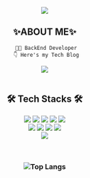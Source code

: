 <p align="center">
<!--   <img src="https://capsule-render.vercel.app/api?type=waving&color=FFE08C&height=300&section=header&text=Dahee Kim&fontSize=70" />  -->
 <img src="https://capsule-render.vercel.app/api?type=waving&color=FFE400&height=300&section=header&text=Dahee Kim&fontSize=70" />
<!--  <img width="100%" Height="350" src="https://user-images.githubusercontent.com/109140708/179472217-272e0612-e8f4-4630-a892-23298574492a.jpg"/>-->
</p>





<!--
<p align="center">
  <img src="https://capsule-render.vercel.app/api?type=waving&color=FFE08C&height=300&section=header&text=Dahee Kim&fontSize=70" />
</p>
**dahee-05/dahee-05** is a ✨ _special_ ✨ repository because its `README.md` (this file) appears on your GitHub profile.

Here are some ideas to get you started:

- 🔭 I’m currently working on ...
- 🌱 I’m currently learning ...
- 👯 I’m looking to collaborate on ...
- 🤔 I’m looking for help with ...
- 💬 Ask me about ...
- 📫 How to reach me: ...
- 😄 Pronouns: ...
- ⚡ Fun fact: ... 👋
<h3>Hi, I'm dahee Kim👋</h3>
-->
  <div align="center">
    <h2>✨ABOUT ME✨</h2>

     👩‍💻 BackEnd Developer
     👇 Here's my Tech Blog
 </div>
 
   <p align="center"><a href="https://dadada-h.tistory.com/"><img 
    src="https://img.shields.io/badge/Tech Blog-FF9800?style=flat-square&logo=Bloglovin&logoColor=white&link=https://dadada-h.tistory.com/"/></a> 
  <br><br>

  <div align="center">
    <h2>🛠️ Tech Stacks 🛠️</h2>
  </div>
<p align="center">
  <img src="https://img.shields.io/badge/html5-E34F26?style=for-the-badge&logo=html5&logoColor=white">
  <img src="https://img.shields.io/badge/css3-1572B6?style=for-the-badge&logo=css3&logoColor=white">
  <img src="https://img.shields.io/badge/JAVASCRIPT-F7DF1E?style=for-the-badge&logo=JAVASCRIPT&logoColor=black">
  <img src="https://img.shields.io/badge/BOOTSTRAP-7952B3?style=for-the-badge&logo=BOOTSTRAP&logoColor=white">
  <img src="https://img.shields.io/badge/jquery-0769AD?style=for-the-badge&logo=jquery&logoColor=white">
  <br>

  <img src="https://img.shields.io/badge/java-007396?style=for-the-badge&logo=java&logoColor=white">
  <img src="https://img.shields.io/badge/ORACLE-F80000?style=for-the-badge&logo=ORACLE&logoColor=white">
  <img src="https://img.shields.io/badge/SPRING-6DB33F?style=for-the-badge&logo=SPRING&logoColor=white">
  <img src="https://img.shields.io/badge/apache tomcat-F8DC75?style=for-the-badge&logo=apachetomcat&logoColor=black">
  <br>

  <img src="https://img.shields.io/badge/GITHUB-181717?style=for-the-badge&logo=GITHUB&logoColor=white">
</p><br>

<h3 align=center>

 <!-- ![Anurag's github stats](https://github-readme-stats.vercel.app/api?username=dahee-05&show_icons=true&theme=ayu-mirage )  -->
  ![Top Langs](https://github-readme-stats.vercel.app/api/top-langs/?username=dahee-05&layout=compact&theme=ayu-mirage)
</h3>



